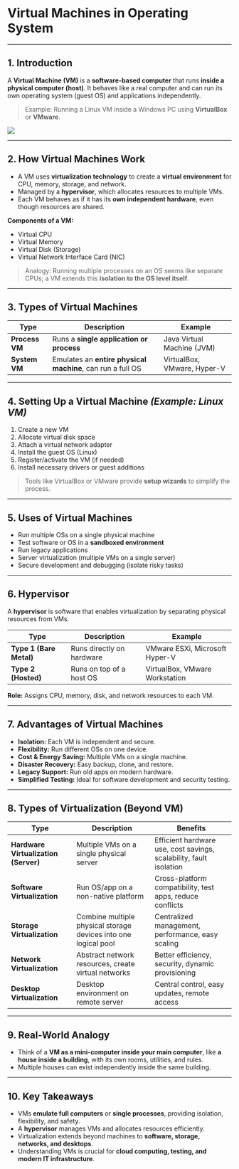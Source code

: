 # **Virtual Machines in Operating System**

---

## **1. Introduction**

A **Virtual Machine (VM)** is a **software-based computer** that runs **inside a physical computer (host)**. It behaves like a real computer and can run its own operating system (guest OS) and applications independently.

> Example: Running a Linux VM inside a Windows PC using **VirtualBox** or **VMware**.

![](https://media.geeksforgeeks.org/wp-content/uploads/20250823130235313168/virtual_machines.webp)

---

## **2. How Virtual Machines Work**

* A VM uses **virtualization technology** to create a **virtual environment** for CPU, memory, storage, and network.
* Managed by a **hypervisor**, which allocates resources to multiple VMs.
* Each VM behaves as if it has its **own independent hardware**, even though resources are shared.

**Components of a VM:**

* Virtual CPU
* Virtual Memory
* Virtual Disk (Storage)
* Virtual Network Interface Card (NIC)

> Analogy: Running multiple processes on an OS seems like separate CPUs; a VM extends this **isolation to the OS level itself**.

---

## **3. Types of Virtual Machines**

| Type           | Description                                                | Example                     |
| -------------- | ---------------------------------------------------------- | --------------------------- |
| **Process VM** | Runs a **single application or process**                   | Java Virtual Machine (JVM)  |
| **System VM**  | Emulates an **entire physical machine**, can run a full OS | VirtualBox, VMware, Hyper-V |

---

## **4. Setting Up a Virtual Machine** *(Example: Linux VM)*

1. Create a new VM
2. Allocate virtual disk space
3. Attach a virtual network adapter
4. Install the guest OS (Linux)
5. Register/activate the VM (if needed)
6. Install necessary drivers or guest additions

> Tools like VirtualBox or VMware provide **setup wizards** to simplify the process.

---

## **5. Uses of Virtual Machines**

* Run multiple OSs on a single physical machine
* Test software or OS in a **sandboxed environment**
* Run legacy applications
* Server virtualization (multiple VMs on a single server)
* Secure development and debugging (isolate risky tasks)

---

## **6. Hypervisor**

A **hypervisor** is software that enables virtualization by separating physical resources from VMs.

| Type                    | Description               | Example                        |
| ----------------------- | ------------------------- | ------------------------------ |
| **Type 1 (Bare Metal)** | Runs directly on hardware | VMware ESXi, Microsoft Hyper-V |
| **Type 2 (Hosted)**     | Runs on top of a host OS  | VirtualBox, VMware Workstation |

**Role:** Assigns CPU, memory, disk, and network resources to each VM.

---

## **7. Advantages of Virtual Machines**

* **Isolation:** Each VM is independent and secure.
* **Flexibility:** Run different OSs on one device.
* **Cost & Energy Saving:** Multiple VMs on a single machine.
* **Disaster Recovery:** Easy backup, clone, and restore.
* **Legacy Support:** Run old apps on modern hardware.
* **Simplified Testing:** Ideal for software development and security testing.

---

## **8. Types of Virtualization (Beyond VM)**

| Type                                 | Description                                                     | Benefits                                                           |
| ------------------------------------ | --------------------------------------------------------------- | ------------------------------------------------------------------ |
| **Hardware Virtualization (Server)** | Multiple VMs on a single physical server                        | Efficient hardware use, cost savings, scalability, fault isolation |
| **Software Virtualization**          | Run OS/app on a non-native platform                             | Cross-platform compatibility, test apps, reduce conflicts          |
| **Storage Virtualization**           | Combine multiple physical storage devices into one logical pool | Centralized management, performance, easy scaling                  |
| **Network Virtualization**           | Abstract network resources, create virtual networks             | Better efficiency, security, dynamic provisioning                  |
| **Desktop Virtualization**           | Desktop environment on remote server                            | Central control, easy updates, remote access                       |

---

## **9. Real-World Analogy**

* Think of a **VM as a mini-computer inside your main computer**, like **a house inside a building**, with its own rooms, utilities, and rules.
* Multiple houses can exist independently inside the same building.

---

## **10. Key Takeaways**

* VMs **emulate full computers** or **single processes**, providing isolation, flexibility, and safety.
* A **hypervisor** manages VMs and allocates resources efficiently.
* Virtualization extends beyond machines to **software, storage, networks, and desktops**.
* Understanding VMs is crucial for **cloud computing, testing, and modern IT infrastructure**.

